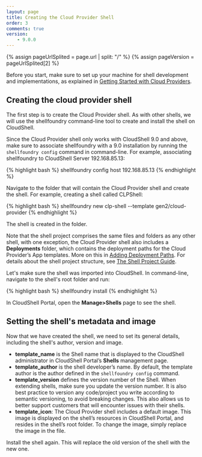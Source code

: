 ```yaml
---
layout: page
title: Creating the Cloud Provider Shell
order: 3
comments: true
version:
    - 9.0.0
---
```


{% assign pageUrlSplited = page.url | split: "/" %}
{% assign pageVersion = pageUrlSplited[2] %}

Before you start, make sure to set up your machine for shell development and implementations, as explained in [Getting Started with Cloud Providers]({{site.baseurl}}/cloudproviders/{{pageVersion}}/getting-started-with-cloud-providers.html).

## Creating the cloud provider shell

The first step is to create the Cloud Provider shell. As with other shells, we will use the shellfoundry command-line tool to create and install the shell on CloudShell.

Since the Cloud Provider shell only works with CloudShell 9.0 and above, make sure to associate shellfoundry with a 9.0 installation by running the `shellfoundry config` command in command-line. For example, associating shellfoundry to CloudShell Server 192.168.85.13:

{% highlight bash %}
shellfoundry config host 192.168.85.13
{% endhighlight %}

Navigate to the folder that will contain the Cloud Provider shell and create the shell. For example, creating a shell called CLPShell:

{% highlight bash %}
shellfoundry new clp-shell --template gen2/cloud-provider
{% endhighlight %}

The shell is created in the folder.

Note that the shell project comprises the same files and folders as any other shell, with one exception, the Cloud Provider shell also includes a **Deployments** folder, which contains the deployment paths for the Cloud Provider’s App templates. More on this in [Adding Deployment Paths]({{site.baseurl}}/cloudproviders/{{pageVersion}}/add-deployment-options.html). For details about the shell project structure, see [The Shell Project Guide]({{site.baseurl}}/shells/{{pageVersion}}/getting-started.html).

Let's make sure the shell was imported into CloudShell. In command-line, navigate to the shell's root folder and run:

{% highlight bash %}
shellfoundry install
{% endhighlight %}

In CloudShell Portal, open the **Manage>Shells** page to see the shell.

## Setting the shell's metadata and image

Now that we have created the shell, we need to set its general details, including the shell's author, version and image.

* **template_name** is the Shell name that is displayed to the CloudShell administrator in CloudShell Portal’s **Shells** management page.
* **template_author** is the shell developer’s name. By default, the template author is the author defined in the `shellfoundry config` command.
* **template_version** defines the version number of the Shell. When extending shells, make sure you update the version number. It is also best practice to version any code/project you write according to semantic versioning, to avoid breaking changes. This also allows us to better support customers that will encounter issues with their shells.
* **template_icon**: The Cloud Provider shell includes a default image. This image is displayed on the shell’s resources in CloudShell Portal, and resides in the shell’s root folder. To change the image, simply replace the image in the file.

Install the shell again. This will replace the old version of the shell with the new one. 